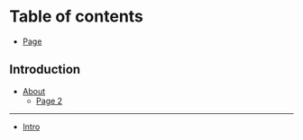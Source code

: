 # Table of contents

* [Page](README.md)

## Introduction

* [About](introduction/about/README.md)
  * [Page 2](introduction/about/page-2.md)

***

* [Intro](intro.md)

